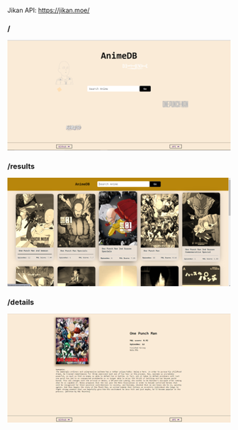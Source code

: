 Jikan API: https://jikan.moe/

### /
![Home](/img/home.png)

### /results
![Results](/img/results.png)

### /details
![Details](/img/details.png)
